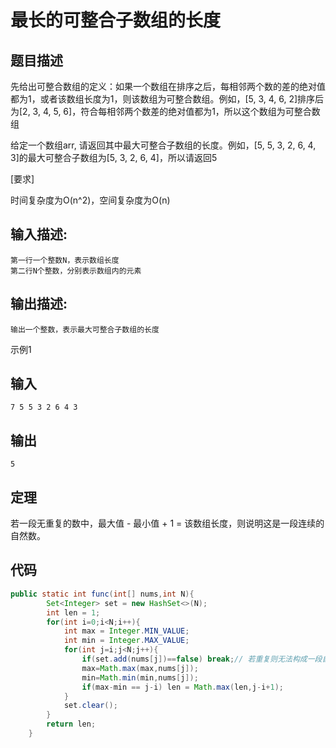 # 最长的可整合子数组的长度

## 题目描述

  先给出可整合数组的定义：如果一个数组在排序之后，每相邻两个数的差的绝对值都为1，或者该数组长度为1，则该数组为可整合数组。例如，[5, 3,  4, 6, 2]排序后为[2, 3, 4, 5, 6]，符合每相邻两个数差的绝对值都为1，所以这个数组为可整合数组 

 给定一个数组arr, 请返回其中最大可整合子数组的长度。例如，[5, 5, 3, 2, 6, 4, 3]的最大可整合子数组为[5, 3, 2, 6, 4]，所以请返回5 

 [要求] 

 时间复杂度为O(n^2)，空间复杂度为O(n)

## 输入描述:

```
第一行一个整数N，表示数组长度
第二行N个整数，分别表示数组内的元素
```

## 输出描述:

```
输出一个整数，表示最大可整合子数组的长度
```

示例1

## 输入

```
7 5 5 3 2 6 4 3
```

## 输出

```
5
```

## 定理

若一段无重复的数中，最大值 - 最小值 + 1 = 该数组长度，则说明这是一段连续的自然数。

## 代码

```java
public static int func(int[] nums,int N){
        Set<Integer> set = new HashSet<>(N);
        int len = 1;
        for(int i=0;i<N;i++){
            int max = Integer.MIN_VALUE;
            int min = Integer.MAX_VALUE;
            for(int j=i;j<N;j++){
                if(set.add(nums[j])==false) break;// 若重复则无法构成一段自然数
                max=Math.max(max,nums[j]);
                min=Math.min(min,nums[j]);
                if(max-min == j-i) len = Math.max(len,j-i+1);
            }
            set.clear();
        }
        return len;
    }
```

